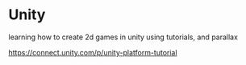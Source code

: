 # Unity
learning how to create 2d games in unity using tutorials, and parallax

<https://connect.unity.com/p/unity-platform-tutorial>
